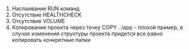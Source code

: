 1. Наслаивание RUN команд
2. Отсутствие HEALTHCHECK
3. Отсутствие VOLUME
4. Копирование проекта через точку COPY . /app - плохой пример, в случае изменения структуры проекта придется все равно копировать конкретные папки
